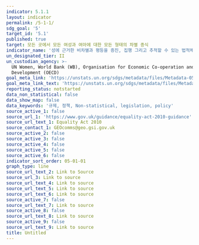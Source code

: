 ```yaml
---
indicator: 5.1.1
layout: indicator
permalink: /5-1-1/
sdg_goal: '5'
target_id: '5.1'
published: true
target: 모든 곳에서 모든 여성과 여아에 대한 모든 형태의 차별 종식
indicator_name: '성에 근거한 비차별과 평등을 증진, 집행 그리고 추적할 수 있는 법적체계 존재여부'
un_designated_tier: II
un_custodian_agency: >-
  UN Women, World Bank (WB), Organisation for Economic Co-operation and
  Development (OECD)
goal_meta_link: 'https://unstats.un.org/sdgs/metadata/files/Metadata-05-01-01.pdf'
goal_meta_link_text: 'https://unstats.un.org/sdgs/metadata/files/Metadata-05-01-01.pdf'
reporting_status: notstarted
data_non_statistical: false
data_show_map: false
data_keywords: '규제, 정책, Non-statistical, legislation, policy'
source_active_1: false
source_url_1: 'https://www.gov.uk/guidance/equality-act-2010-guidance'
source_url_text_1: Equality Act 2010
source_contact_1: GEOcomms@geo.gsi.gov.uk
source_active_2: false
source_active_3: false
source_active_4: false
source_active_5: false
source_active_6: false
indicator_sort_order: 05-01-01
graph_type: line
source_url_text_2: Link to Source
source_url_3: Link to source
source_url_text_4: Link to source
source_url_text_5: Link to source
source_url_text_6: Link to source
source_active_7: false
source_url_text_7: Link to source
source_active_8: false
source_url_text_8: Link to source
source_active_9: false
source_url_text_9: Link to source
title: Untitled
---
```

